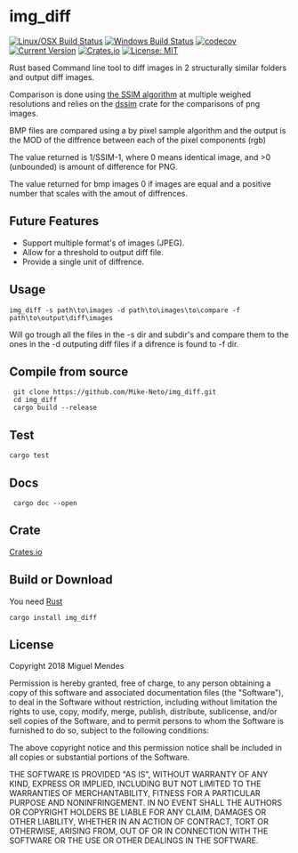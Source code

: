 # img_diff

[![Linux/OSX Build Status](https://travis-ci.org/Mike-Neto/img_diff.svg?branch=master)](https://travis-ci.org/Mike-Neto/img_diff)
[![Windows Build Status](https://ci.appveyor.com/api/projects/status/afjuww52fyb2bd3g?svg=true)](https://ci.appveyor.com/project/Mike-Neto/img-diff)
[![codecov](https://codecov.io/gh/Mike-Neto/img_diff/branch/master/graph/badge.svg)](https://codecov.io/gh/Mike-Neto/img_diff)
[![Current Version](https://img.shields.io/crates/v/img_diff.svg)](https://crates.io/crates/img_diff)
[![Crates.io](https://img.shields.io/crates/d/img_diff.svg)]()
[![License: MIT](https://img.shields.io/crates/l/img_diff.svg)](#license)

Rust based Command line tool to diff images in 2 structurally similar folders and output diff images.

Comparison is done using [the SSIM algorithm](https://ece.uwaterloo.ca/~z70wang/research/ssim/) at multiple weighed resolutions and relies on the [dssim](https://crates.io/crates/dssim) crate for the comparisons of png images.

BMP files are compared using a by pixel sample algorithm and the output is the MOD of the diffrence between each of the
pixel components (rgb)

The value returned is 1/SSIM-1, where 0 means identical image, and >0 (unbounded) is amount of difference for PNG.

The value returned for bmp images 0 if images are equal and a positive number that scales with the amout of diffrences.

## Future Features

* Support multiple format's of images (JPEG).
* Allow for a threshold to output diff file.
* Provide a single unit of diffrence.

## Usage

    img_diff -s path\to\images -d path\to\images\to\compare -f path\to\output\diff\images

Will go trough all the files in the -s dir and subdir's and compare them to the ones in the -d outputing diff files if a difrence is found to -f dir.

## Compile from source
     git clone https://github.com/Mike-Neto/img_diff.git
     cd img_diff
     cargo build --release

## Test
	cargo test

## Docs
     cargo doc --open

## Crate
[Crates.io](https://crates.io/crates/img_diff)

## Build or Download

You need [Rust](https://www.rust-lang.org/en-US/install.html)

    cargo install img_diff

## License

Copyright 2018 Miguel Mendes

Permission is hereby granted, free of charge, to any person obtaining a copy of this software and associated documentation files (the "Software"), to deal in the Software without restriction, including without limitation the rights to use, copy, modify, merge, publish, distribute, sublicense, and/or sell copies of the Software, and to permit persons to whom the Software is furnished to do so, subject to the following conditions:

The above copyright notice and this permission notice shall be included in all copies or substantial portions of the Software.

THE SOFTWARE IS PROVIDED "AS IS", WITHOUT WARRANTY OF ANY KIND, EXPRESS OR IMPLIED, INCLUDING BUT NOT LIMITED TO THE WARRANTIES OF MERCHANTABILITY, FITNESS FOR A PARTICULAR PURPOSE AND NONINFRINGEMENT. IN NO EVENT SHALL THE AUTHORS OR COPYRIGHT HOLDERS BE LIABLE FOR ANY CLAIM, DAMAGES OR OTHER LIABILITY, WHETHER IN AN ACTION OF CONTRACT, TORT OR OTHERWISE, ARISING FROM, OUT OF OR IN CONNECTION WITH THE SOFTWARE OR THE USE OR OTHER DEALINGS IN THE SOFTWARE.